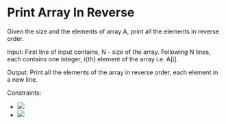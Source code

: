 # Print Array In Reverse

Given the size and the elements of array A, print all the elements in reverse order.

Input:
First line of input contains, N - size of the array.
Following N lines, each contains one integer, i{th} element of the array i.e. A[i].

Output:
Print all the elements of the array in reverse order, each element in a new line.

Constraints:

- <img src="https://latex.codecogs.com/gif.latex?O_t=\text1 \le N \le 100 " />
- <img src="https://latex.codecogs.com/gif.latex?0 \le A[i] \le 1000 " />
